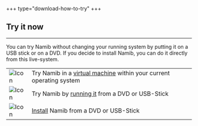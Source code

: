 +++
type="download-how-to-try"
+++

## Try it now
---
You can try Namib without changing your running system by putting it on a USB stick or on a DVD. If you decide to install Namib, you can do it directly from this live-system.

|   |   |
|---|---|
| ![Icon](;baseurl;/img/try/desktop.svg) | Try Namib in a [virtual machine](;baseurl;support/firststeps#branching-paths) within your current operating system  |
| ![Icon](;baseurl;/img/try/usb.svg) | Try Namib by [running it](;baseurl;support/firststeps#branching-paths) from a DVD or USB-Stick  |
| ![Icon](;baseurl;/img/try/desktop.svg) | [Install](;baseurl;support/firststeps#branching-paths) Namib  from a DVD or USB-Stick  |

